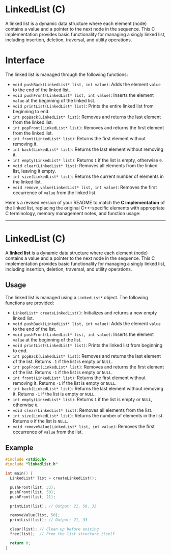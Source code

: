 # LinkedList (C)

A linked list is a dynamic data structure where each element (node) contains a value and a pointer to the next node in the sequence. This C implementation provides basic functionality for managing a singly linked list, including insertion, deletion, traversal, and utility operations.

# Interface

The linked list is managed through the following functions:

- `void pushBack(LinkedList* list, int value)`: Adds the element `value` to the end of the linked list.
- `void pushFront(LinkedList* list, int value)`: Inserts the element `value` at the beginning of the linked list.
- `void printList(LinkedList* list)`: Prints the entire linked list from beginning to end.
- `int popBack(LinkedList* list)`: Removes and returns the last element from the linked list.
- `int popFront(LinkedList* list)`: Removes and returns the first element from the linked list.
- `int front(LinkedList* list)`: Returns the first element without removing it.
- `int back(LinkedList* list)`: Returns the last element without removing it.
- `int empty(LinkedList* list)`: Returns `1` if the list is empty, otherwise `0`.
- `void clear(LinkedList* list)`: Removes all elements from the linked list, leaving it empty.
- `int size(LinkedList* list)`: Returns the current number of elements in the linked list.
- `void remove_value(LinkedList* list, int value)`: Removes the first occurrence of `value` from the linked list.

Here's a revised version of your README to match the **C implementation** of the linked list, replacing the original C++-specific elements with appropriate C terminology, memory management notes, and function usage:

---

# LinkedList (C)

A **linked list** is a dynamic data structure where each element (node) contains a value and a pointer to the next node in the sequence. This C implementation provides basic functionality for managing a singly linked list, including insertion, deletion, traversal, and utility operations.

## Usage

The linked list is managed using a `LinkedList*` object. The following functions are provided:

- `LinkedList* createLinkedList()`: Initializes and returns a new empty linked list.
- `void pushBack(LinkedList* list, int value)`: Adds the element `value` to the end of the list.
- `void pushFront(LinkedList* list, int value)`: Inserts the element `value` at the beginning of the list.
- `void printList(LinkedList* list)`: Prints the linked list from beginning to end.
- `int popBack(LinkedList* list)`: Removes and returns the last element of the list. Returns `-1` if the list is empty or `NULL`.
- `int popFront(LinkedList* list)`: Removes and returns the first element of the list. Returns `-1` if the list is empty or `NULL`.
- `int front(LinkedList* list)`: Returns the first element without removing it. Returns `-1` if the list is empty or `NULL`.
- `int back(LinkedList* list)`: Returns the last element without removing it. Returns `-1` if the list is empty or `NULL`.
- `int empty(LinkedList* list)`: Returns `1` if the list is empty or `NULL`, otherwise `0`.
- `void clear(LinkedList* list)`: Removes all elements from the list.
- `int size(LinkedList* list)`: Returns the number of elements in the list. Returns `0` if the list is `NULL`.
- `void removeValue(LinkedList* list, int value)`: Removes the first occurrence of `value` from the list.

## Example

```c
#include <stdio.h>
#include "linkedlist.h"

int main() {
  LinkedList* list = createLinkedList();

  pushFront(list, 33);
  pushFront(list, 50);
  pushFront(list, 21);

  printList(list); // Output: 21, 50, 33

  removeValue(list, 50);
  printList(list); // Output: 21, 33

  clear(list); // Clean up before exiting
  free(list);  // Free the list structure itself

  return 0;
}
```
